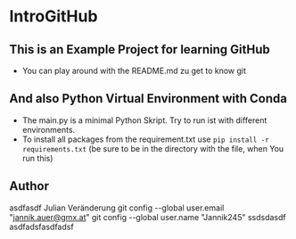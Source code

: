 # IntroGitHub

## This is an Example Project for learning GitHub

- You can play around with the README.md zu get to know git

## And also Python Virtual Environment with Conda

- The main.py is a minimal Python Skript. Try to run ist with different environments.
- To install all packages from the requirement.txt use ```pip install -r requirements.txt``` (be sure to be in the directory with the file, when You run this)

## Author
asdfasdf
Julian
Veränderung
  git config --global user.email "jannik.auer@gmx.at"
  git config --global user.name "Jannik245"
ssdsdasdf
asdfadsfasdfadsf

